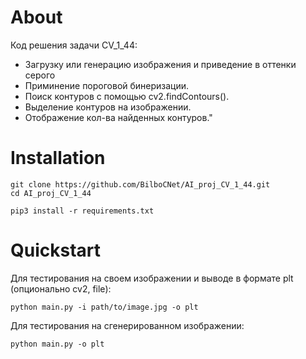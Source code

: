 
#  About

Код решения задачи CV_1_44:
* Загрузку или генерацию изображения и приведение в оттенки серого
* Приминение пороговой бинеризации.
* Поиск контуров с помощью cv2.findContours().
* Выделение контуров на изображении.
* Отображение кол-ва найденных контуров."

# Installation 
```
git clone https://github.com/BilboCNet/AI_proj_CV_1_44.git
cd AI_proj_CV_1_44

pip3 install -r requirements.txt
```
# Quickstart

Для тестирования на своем изображении и выводе в формате plt (опционально cv2, file):
```
python main.py -i path/to/image.jpg -o plt
```
Для тестирования на сгенерированном изображении:
```
python main.py -o plt
```